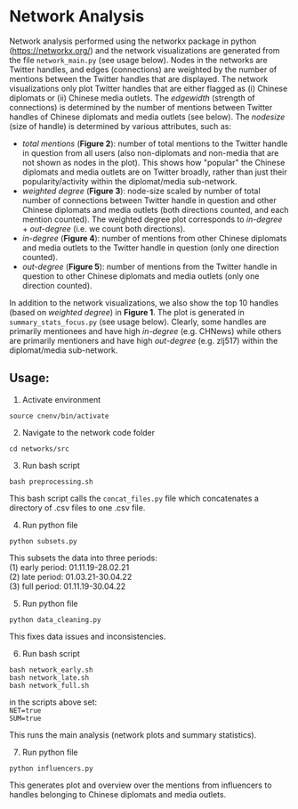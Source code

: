 # Network Analysis
Network analysis performed using the networkx package in python (https://networkx.org/) and the network visualizations are generated from the file ```network_main.py``` (see usage below). 
Nodes in the networks are Twitter handles, and edges (connections) are weighted by the number of mentions between the Twitter handles that are displayed. 
The network visualizations only plot Twitter handles that are either flagged as (i) Chinese diplomats or (ii) Chinese media outlets. 
The *edgewidth* (strength of connections) is determined by the number of mentions between Twitter handles of Chinese diplomats and media outlets (see below). 
The *nodesize* (size of handle) is determined by various attributes, such as: 
* *total mentions* (**Figure 2**): number of total mentions to the Twitter handle in question from all users (also non-diplomats and non-media that are not shown as nodes in the plot). This shows how "popular" the Chinese diplomats and media outlets are on Twitter broadly, rather than just their popularity/activity within the diplomat/media sub-network. 
* *weighted degree* (**Figure 3**): node-size scaled by number of total number of connections between Twitter handle in question and other Chinese diplomats and media outlets (both directions counted, and each mention counted). The weighted degree plot corresponds to *in-degree* + *out-degree* (i.e. we count both directions). 
* *in-degree* (**Figure 4**): number of mentions from other Chinese diplomats and media outlets to the Twitter handle in question (only one direction counted). 
* *out-degree* (**Figure 5**): number of mentions from the Twitter handle in question to other Chinese diplomats and media outlets (only one direction counted). 

In addition to the network visualizations, we also show the top 10 handles (based on *weighted degree*) in **Figure 1**. The plot is generated in ```summary_stats_focus.py``` (see usage below). Clearly, some handles are primarily mentionees and have high *in-degree* (e.g. CHNews) while others are primarily mentioners and have high *out-degree* (e.g. zlj517) within the diplomat/media sub-network. 

## Usage:
1. Activate environment

```
source cnenv/bin/activate
```

2. Navigate to the network code folder
```
cd networks/src
```

3. Run bash script 

```
bash preprocessing.sh 
```

This bash script calls the ```concat_files.py``` file which concatenates a directory of .csv files to one .csv file. 

4. Run python file 

```
python subsets.py 
```

This subsets the data into three periods: </br>
(1) early period: 01.11.19-28.02.21 </br>
(2) late period: 01.03.21-30.04.22 </br>
(3) full period: 01.11.19-30.04.22 </br> 

5. Run python file

```
python data_cleaning.py 
```

This fixes data issues and inconsistencies. 

6. Run bash script

```
bash network_early.sh
bash network_late.sh
bash network_full.sh
```

in the scripts above set: <br/>
```NET=true``` <br/>
```SUM=true``` <br/>

This runs the main analysis (network plots and summary statistics). 

7. Run python file

```
python influencers.py
```

This generates plot and overview over the mentions from influencers to handles belonging to Chinese diplomats and media outlets. 